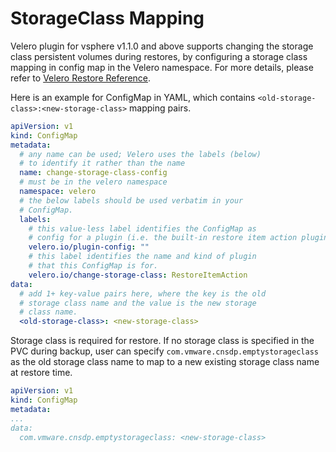 # StorageClass Mapping

Velero plugin for vsphere v1.1.0 and above supports changing the storage class persistent volumes during restores, by configuring a storage class mapping in config map in the Velero namespace. For more details, please refer to [Velero Restore Reference](https://velero.io/docs/v1.5/restore-reference/).

Here is an example for ConfigMap in YAML, which contains ```<old-storage-class>:<new-storage-class>``` mapping pairs.

```yaml
apiVersion: v1
kind: ConfigMap
metadata:
  # any name can be used; Velero uses the labels (below)
  # to identify it rather than the name
  name: change-storage-class-config
  # must be in the velero namespace
  namespace: velero
  # the below labels should be used verbatim in your
  # ConfigMap.
  labels:
    # this value-less label identifies the ConfigMap as
    # config for a plugin (i.e. the built-in restore item action plugin)
    velero.io/plugin-config: ""
    # this label identifies the name and kind of plugin
    # that this ConfigMap is for.
    velero.io/change-storage-class: RestoreItemAction
data:
  # add 1+ key-value pairs here, where the key is the old
  # storage class name and the value is the new storage
  # class name.
  <old-storage-class>: <new-storage-class>
```

Storage class is required for restore. If no storage class is specified in the PVC during backup, user can specify ```com.vmware.cnsdp.emptystorageclass``` as the old storage class name to map to a new existing storage class name at restore time.

```yaml
apiVersion: v1
kind: ConfigMap
metadata:
...
data:
  com.vmware.cnsdp.emptystorageclass: <new-storage-class>
```
